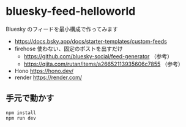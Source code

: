 # bluesky-feed-helloworld

Bluesky のフィードを最小構成で作ってみます

- https://docs.bsky.app/docs/starter-templates/custom-feeds
- firehose 使わない、固定のポストを出すだけ
  - https://github.com/bluesky-social/feed-generator （参考）
  - https://qiita.com/rutan/items/a26652113935606c7855 （参考）
- Hono https://hono.dev/
- render https://render.com/

## 手元で動かす

```
npm install
npm run dev
```
